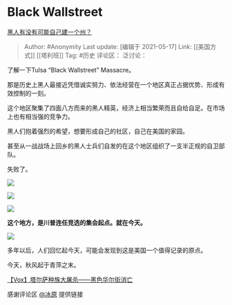 # Black Wallstreet
[黑人有没有可能自己建一个州？](https://www.zhihu.com/question/399529548/answer/1295127135)

> Author: #Anonymity
> Last update: [编辑于 2021-05-17]
> Link: [[美国方式]] [[塔利班]]
> Tag: #历史
> 评论区：
> 泛讨论：

了解一下Tulsa “Black Wallstreet” Massacre。

那是历史上黑人最接近凭借诚实努力、依法经营在一个地区真正占据优势、形成有效控制的一刻。

这个地区聚集了四面八方而来的黑人精英，经济上相当繁荣而且自给自足。在市场上也有相当强的竞争力。

黑人们抱着强烈的希望，想要形成自己的社区，自己在美国的家园。

甚至从一战战场上回乡的黑人士兵们自发的在这个地区组织了一支半正规的自卫部队。

失败了。

![](https://camo.githubusercontent.com/8c265e968455d43c209bf8f5d354c96b4f07569b32891c06a05fbaa9301dfa6b/68747470733a2f2f706963312e7a68696d672e636f6d2f35302f76322d32323765326562373466383537646337663562343631633865633639666661385f373230772e6a70673f736f757263653d3139343065663563)

![](https://camo.githubusercontent.com/20e9669775aef35bdcedc99f9a55840488c38d764e6d1e28e5bda062df83b7dc/68747470733a2f2f706963312e7a68696d672e636f6d2f35302f76322d65356136373261336430316234333163376466333364303835636139373235335f373230772e6a70673f736f757263653d3139343065663563)

![](https://camo.githubusercontent.com/5b116608b71985ca63f410e435ad83e23e79f80127f0eac86bad410038d68d52/68747470733a2f2f706963312e7a68696d672e636f6d2f35302f76322d38313234333039323635346364346536626539613432646561373230393164365f373230772e6a70673f736f757263653d3139343065663563)

**这个地方，是川普连任竞选的集会起点。就在今天。**

![](https://camo.githubusercontent.com/9e67ec8bce398a3e52f12e242c96c82d8fa1fd275a874202019a751aef997937/68747470733a2f2f706963322e7a68696d672e636f6d2f35302f76322d30363936643761363563353134303162383961306330636662613633346664625f373230772e6a70673f736f757263653d3139343065663563)

多年以后，人们回忆起今天，可能会发现到这是美国一个值得记录的原点。

今天，秋风起于青萍之末。

[【Vox】塔尔萨种族大屠杀——黑色华尔街消亡](https://link.zhihu.com/?target=https%3A//m.bilibili.com/video/BV1yb411b7Ng%3Ft%3D501)

感谢评论区 [@冰原](https://www.zhihu.com/people/a575e230cbbdee1b5c59342e3531834b) 提供链接
